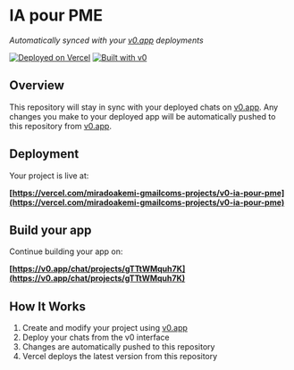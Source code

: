# IA pour PME

*Automatically synced with your [v0.app](https://v0.app) deployments*

[![Deployed on Vercel](https://img.shields.io/badge/Deployed%20on-Vercel-black?style=for-the-badge&logo=vercel)](https://vercel.com/miradoakemi-gmailcoms-projects/v0-ia-pour-pme)
[![Built with v0](https://img.shields.io/badge/Built%20with-v0.app-black?style=for-the-badge)](https://v0.app/chat/projects/gTTtWMquh7K)

## Overview

This repository will stay in sync with your deployed chats on [v0.app](https://v0.app).
Any changes you make to your deployed app will be automatically pushed to this repository from [v0.app](https://v0.app).

## Deployment

Your project is live at:

**[https://vercel.com/miradoakemi-gmailcoms-projects/v0-ia-pour-pme](https://vercel.com/miradoakemi-gmailcoms-projects/v0-ia-pour-pme)**

## Build your app

Continue building your app on:

**[https://v0.app/chat/projects/gTTtWMquh7K](https://v0.app/chat/projects/gTTtWMquh7K)**

## How It Works

1. Create and modify your project using [v0.app](https://v0.app)
2. Deploy your chats from the v0 interface
3. Changes are automatically pushed to this repository
4. Vercel deploys the latest version from this repository